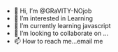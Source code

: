 - 👋 Hi, I’m @GRaVITY-NOjob
- 👀 I’m interested in Learning
- 🌱 I’m currently learning javascript
- 💞️ I’m looking to collaborate on ...
- 📫 How to reach me...email me

<!---
GRaVITY-NOjob/GRaVITY-NOjob is a ✨ special ✨ repository because its `README.md` (this file) appears on your GitHub profile.
You can click the Preview link to take a look at your changes.
--->
